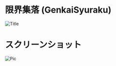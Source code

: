 # 限界集落 (GenkaiSyuraku)
![Title](https://github.com/Kasugaccho/GenkaiSyuraku/blob/master/GenkaiSyuraku/image/title1.png)

# スクリーンショット

![Pic](https://github.com/Kasugaccho/GenkaiSyuraku/blob/master/picture/fish.png)
